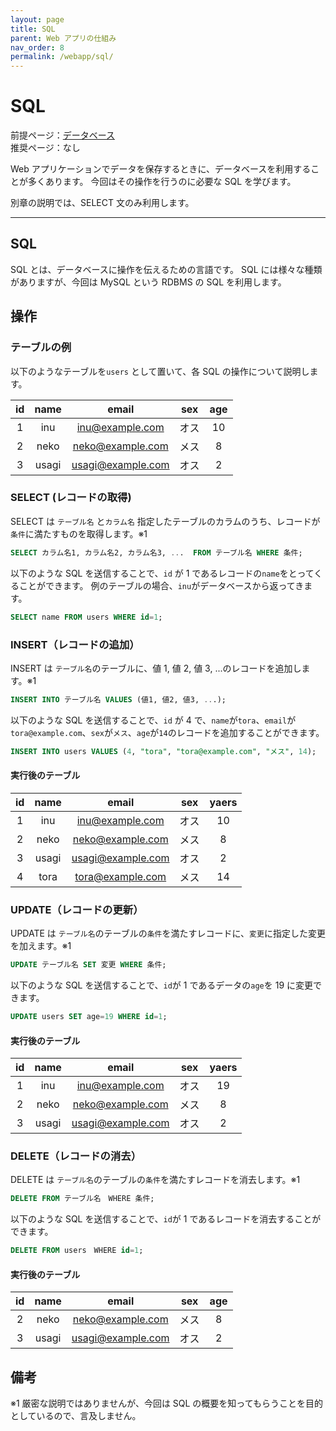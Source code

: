 ```yaml
---
layout: page
title: SQL
parent: Web アプリの仕組み
nav_order: 8
permalink: /webapp/sql/
---
```


# SQL

前提ページ：[データベース](../database/)  
推奨ページ：なし

Web アプリケーションでデータを保存するときに、データベースを利用することが多くあります。
今回はその操作を行うのに必要な SQL を学びます。

別章の説明では、SELECT 文のみ利用します。

---

## SQL

SQL とは、データベースに操作を伝えるための言語です。
SQL には様々な種類がありますが、今回は MySQL という RDBMS の SQL を利用します。

## 操作

### テーブルの例

以下のようなテーブルを`users` として置いて、各 SQL の操作について説明します。

| id  | name  |       email       | sex  | age |
| :-: | :---: | :---------------: | :--: | :-: |
|  1  |  inu  |  inu@example.com  | オス | 10  |
|  2  | neko  | neko@example.com  | メス |  8  |
|  3  | usagi | usagi@example.com | オス |  2  |

### SELECT (レコードの取得)

SELECT は `テーブル名` と`カラム名` 指定したテーブルのカラムのうち、レコードが`条件`に満たすものを取得します。※1

```sql
SELECT カラム名1, カラム名2, カラム名3, ...  FROM テーブル名 WHERE 条件;
```

以下のような SQL を送信することで、`id` が 1 であるレコードの`name`をとってくることができます。
例のテーブルの場合、`inu`がデータベースから返ってきます。

```sql
SELECT name FROM users WHERE id=1;
```

### INSERT（レコードの追加）

INSERT は `テーブル名`のテーブルに、値 1, 値 2, 値 3, ...のレコードを追加します。※1

```sql
INSERT INTO テーブル名 VALUES (値1, 値2, 値3, ...);
```

以下のような SQL を送信することで、`id` が 4 で、`name`が`tora`、`email`が`tora@example.com`、`sex`が`メス`、`age`が`14`のレコードを追加することができます。

```sql
INSERT INTO users VALUES (4, "tora", "tora@example.com", "メス", 14);
```

#### 実行後のテーブル

| id  | name  |       email       | sex  | yaers |
| :-: | :---: | :---------------: | :--: | :---: |
|  1  |  inu  |  inu@example.com  | オス |  10   |
|  2  | neko  | neko@example.com  | メス |   8   |
|  3  | usagi | usagi@example.com | オス |   2   |
|  4  | tora  | tora@example.com  | メス |  14   |

### UPDATE（レコードの更新）

UPDATE は `テーブル名`のテーブルの`条件`を満たすレコードに、`変更`に指定した変更を加えます。※1

```sql
UPDATE テーブル名 SET 変更 WHERE 条件;
```

以下のような SQL を送信することで、`id`が 1 であるデータの`age`を 19 に変更できます。

```sql
UPDATE users SET age=19 WHERE id=1;
```

#### 実行後のテーブル

| id  | name  |       email       | sex  | yaers |
| :-: | :---: | :---------------: | :--: | :---: |
|  1  |  inu  |  inu@example.com  | オス |  19   |
|  2  | neko  | neko@example.com  | メス |   8   |
|  3  | usagi | usagi@example.com | オス |   2   |

### DELETE（レコードの消去）

DELETE は `テーブル名`のテーブルの`条件`を満たすレコードを消去します。※1

```sql
DELETE FROM テーブル名　WHERE 条件;
```

以下のような SQL を送信することで、`id`が 1 であるレコードを消去することができます。

```sql
DELETE FROM users　WHERE id=1;
```

#### 実行後のテーブル

| id  | name  |       email       | sex  | age |
| :-: | :---: | :---------------: | :--: | :-: |
|  2  | neko  | neko@example.com  | メス |  8  |
|  3  | usagi | usagi@example.com | オス |  2  |

## 備考

※1 厳密な説明ではありませんが、今回は SQL の概要を知ってもらうことを目的としているので、言及しません。
